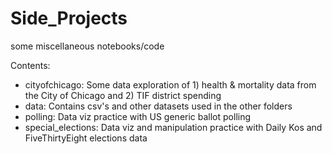 # Side_Projects
some miscellaneous notebooks/code

Contents:
* cityofchicago:	Some data exploration of 1) health & mortality data from the City of Chicago and 2) TIF district spending  
* data: Contains csv's and other datasets used in the other folders
* polling: Data viz practice with US generic ballot polling 
* special_elections: Data viz and manipulation practice with Daily Kos and FiveThirtyEight elections data
